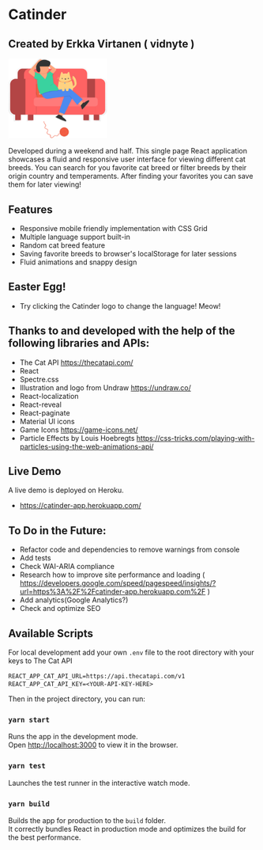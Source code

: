 # Catinder

## Created by Erkka Virtanen ( vidnyte )

<img src="./public/assets/images/catinder-logo-alt.svg" alt="Catinder Logo by Undraw" width="200"/>

Developed during a weekend and half.
This single page React application showcases a fluid and responsive user interface for viewing different cat breeds. You can search for you favorite cat breed or filter breeds by their origin country and temperaments. After finding your favorites you can save them for later viewing!

## Features

- Responsive mobile friendly implementation with CSS Grid
- Multiple language support built-in
- Random cat breed feature
- Saving favorite breeds to browser's localStorage for later sessions
- Fluid animations and snappy design

## Easter Egg!

- Try clicking the Catinder logo to change the language! Meow!

## Thanks to and developed with the help of the following libraries and APIs:

- The Cat API
  https://thecatapi.com/
- React
- Spectre.css
- Illustration and logo from Undraw
  https://undraw.co/
- React-localization
- React-reveal
- React-paginate
- Material UI icons
- Game Icons
  https://game-icons.net/
- Particle Effects by Louis Hoebregts
  https://css-tricks.com/playing-with-particles-using-the-web-animations-api/

## Live Demo

A live demo is deployed on Heroku.

- https://catinder-app.herokuapp.com/

## To Do in the Future:

- Refactor code and dependencies to remove warnings from console
- Add tests
- Check WAI-ARIA compliance
- Research how to improve site performance and loading ( https://developers.google.com/speed/pagespeed/insights/?url=https%3A%2F%2Fcatinder-app.herokuapp.com%2F )
- Add analytics(Google Analytics?)
- Check and optimize SEO

## Available Scripts

For local development add your own `.env` file to the root directory with your keys to The Cat API

```
REACT_APP_CAT_API_URL=https://api.thecatapi.com/v1
REACT_APP_CAT_API_KEY=<YOUR-API-KEY-HERE>
```

Then in the project directory, you can run:

### `yarn start`

Runs the app in the development mode.<br />
Open [http://localhost:3000](http://localhost:3000) to view it in the browser.

### `yarn test`

Launches the test runner in the interactive watch mode.<br />

### `yarn build`

Builds the app for production to the `build` folder.<br />
It correctly bundles React in production mode and optimizes the build for the best performance.
